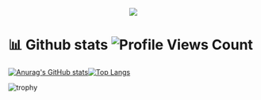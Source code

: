 <p align="center">
<img src="https://discord.c99.nl/widget/theme-3/693885501916053575.png"/>
</p>

📊 Github stats <img src="https://komarev.com/ghpvc/?username=E-gypt" alt="Profile Views Count"> 
=============

[![Anurag's GitHub stats](https://github-readme-stats.vercel.app/api?username=E-gypt&show_icons=true&theme=dark)](https://github.com/anuraghazra/github-readme-stats)[![Top Langs](https://github-readme-stats.vercel.app/api/top-langs/?username=E-gypt&layout=compact)](https://github.com/anuraghazra/github-readme-stats)


![trophy](https://github-profile-trophy.vercel.app/?username=E-gypt&theme=juicyfresh&no-bg=true&no-frame=true&column=7&")
 
